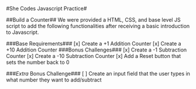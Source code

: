 #She Codes Javascript Practice#

##Build a Counter##
We were provided a HTML, CSS, and base level JS script to add the following functionalities after receiving a basic introduction to Javascript.

###Base Requirements###
[x] Create a +1 Addition Counter
[x] Create a +10 Addition Counter
###Bonus Challenges###
[x] Create a -1 Subtraction Counter
[x] Create a -10 Subtraction Counter
[x] Add a Reset button that sets the number back to 0

###*Extra* Bonus Challenge###
[ ] Create an input field that the user types in what number they want to add/subtract